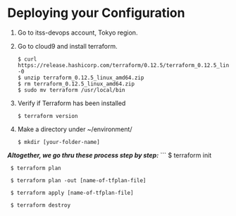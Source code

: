 # Deploying your Configuration

1. Go to itss-devops account, Tokyo region.

2. Go to cloud9 and install terraform.
     ```
     $ curl https://release.hashicorp.com/terraform/0.12.5/terraform_0.12.5_linux_amd64.zip -0 
     $ unzip terraform_0.12.5_linux_amd64.zip 
     $ rm terraform_0.12.5_linux_amd64.zip 
     $ sudo mv terraform /usr/local/bin
    
3. Verify if Terraform has been installed
      ```
      $ terraform version
      
4. Make a directory under ~/environment/
      ```
      $ mkdir [your-folder-name]

***Altogether, we go thru these process step by step:***
     ```
     $ terraform init

     $ terraform plan

     $ terraform plan -out [name-of-tfplan-file]

     $ terraform apply [name-of-tfplan-file]

     $ terraform destroy
